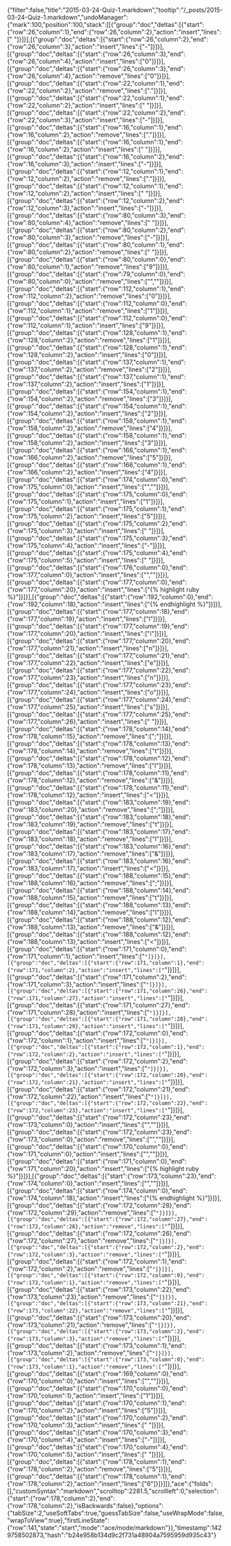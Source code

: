 {"filter":false,"title":"2015-03-24-Quiz-1.markdown","tooltip":"/_posts/2015-03-24-Quiz-1.markdown","undoManager":{"mark":100,"position":100,"stack":[[{"group":"doc","deltas":[{"start":{"row":26,"column":1},"end":{"row":26,"column":2},"action":"insert","lines":[" "]}]}],[{"group":"doc","deltas":[{"start":{"row":26,"column":2},"end":{"row":26,"column":3},"action":"insert","lines":["-"]}]}],[{"group":"doc","deltas":[{"start":{"row":26,"column":3},"end":{"row":26,"column":4},"action":"insert","lines":["0"]}]}],[{"group":"doc","deltas":[{"start":{"row":26,"column":3},"end":{"row":26,"column":4},"action":"remove","lines":["0"]}]}],[{"group":"doc","deltas":[{"start":{"row":22,"column":1},"end":{"row":22,"column":2},"action":"remove","lines":["."]}]}],[{"group":"doc","deltas":[{"start":{"row":22,"column":1},"end":{"row":22,"column":2},"action":"insert","lines":[" "]}]}],[{"group":"doc","deltas":[{"start":{"row":22,"column":2},"end":{"row":22,"column":3},"action":"insert","lines":["-"]}]}],[{"group":"doc","deltas":[{"start":{"row":16,"column":1},"end":{"row":16,"column":2},"action":"remove","lines":["."]}]}],[{"group":"doc","deltas":[{"start":{"row":16,"column":1},"end":{"row":16,"column":2},"action":"insert","lines":[" "]}]}],[{"group":"doc","deltas":[{"start":{"row":16,"column":2},"end":{"row":16,"column":3},"action":"insert","lines":["-"]}]}],[{"group":"doc","deltas":[{"start":{"row":12,"column":1},"end":{"row":12,"column":2},"action":"remove","lines":["."]}]}],[{"group":"doc","deltas":[{"start":{"row":12,"column":1},"end":{"row":12,"column":2},"action":"insert","lines":[" "]}]}],[{"group":"doc","deltas":[{"start":{"row":12,"column":2},"end":{"row":12,"column":3},"action":"insert","lines":["-"]}]}],[{"group":"doc","deltas":[{"start":{"row":80,"column":3},"end":{"row":80,"column":4},"action":"remove","lines":[" "]}]}],[{"group":"doc","deltas":[{"start":{"row":80,"column":2},"end":{"row":80,"column":3},"action":"remove","lines":["-"]}]}],[{"group":"doc","deltas":[{"start":{"row":80,"column":1},"end":{"row":80,"column":2},"action":"remove","lines":[" "]}]}],[{"group":"doc","deltas":[{"start":{"row":80,"column":0},"end":{"row":80,"column":1},"action":"remove","lines":["9"]}]}],[{"group":"doc","deltas":[{"start":{"row":79,"column":0},"end":{"row":80,"column":0},"action":"remove","lines":["",""]}]}],[{"group":"doc","deltas":[{"start":{"row":112,"column":1},"end":{"row":112,"column":2},"action":"remove","lines":["0"]}]}],[{"group":"doc","deltas":[{"start":{"row":112,"column":0},"end":{"row":112,"column":1},"action":"remove","lines":["1"]}]}],[{"group":"doc","deltas":[{"start":{"row":112,"column":0},"end":{"row":112,"column":1},"action":"insert","lines":["9"]}]}],[{"group":"doc","deltas":[{"start":{"row":128,"column":1},"end":{"row":128,"column":2},"action":"remove","lines":["1"]}]}],[{"group":"doc","deltas":[{"start":{"row":128,"column":1},"end":{"row":128,"column":2},"action":"insert","lines":["0"]}]}],[{"group":"doc","deltas":[{"start":{"row":137,"column":1},"end":{"row":137,"column":2},"action":"remove","lines":["2"]}]}],[{"group":"doc","deltas":[{"start":{"row":137,"column":1},"end":{"row":137,"column":2},"action":"insert","lines":["1"]}]}],[{"group":"doc","deltas":[{"start":{"row":154,"column":1},"end":{"row":154,"column":2},"action":"remove","lines":["3"]}]}],[{"group":"doc","deltas":[{"start":{"row":154,"column":1},"end":{"row":154,"column":2},"action":"insert","lines":["2"]}]}],[{"group":"doc","deltas":[{"start":{"row":158,"column":1},"end":{"row":158,"column":2},"action":"remove","lines":["4"]}]}],[{"group":"doc","deltas":[{"start":{"row":158,"column":1},"end":{"row":158,"column":2},"action":"insert","lines":["3"]}]}],[{"group":"doc","deltas":[{"start":{"row":166,"column":1},"end":{"row":166,"column":2},"action":"remove","lines":["5"]}]}],[{"group":"doc","deltas":[{"start":{"row":166,"column":1},"end":{"row":166,"column":2},"action":"insert","lines":["4"]}]}],[{"group":"doc","deltas":[{"start":{"row":174,"column":0},"end":{"row":175,"column":0},"action":"insert","lines":["",""]}]}],[{"group":"doc","deltas":[{"start":{"row":175,"column":0},"end":{"row":175,"column":1},"action":"insert","lines":["1"]}]}],[{"group":"doc","deltas":[{"start":{"row":175,"column":1},"end":{"row":175,"column":2},"action":"insert","lines":["5"]}]}],[{"group":"doc","deltas":[{"start":{"row":175,"column":2},"end":{"row":175,"column":3},"action":"insert","lines":[" "]}]}],[{"group":"doc","deltas":[{"start":{"row":175,"column":3},"end":{"row":175,"column":4},"action":"insert","lines":["-"]}]}],[{"group":"doc","deltas":[{"start":{"row":175,"column":4},"end":{"row":175,"column":5},"action":"insert","lines":[" "]}]}],[{"group":"doc","deltas":[{"start":{"row":176,"column":0},"end":{"row":177,"column":0},"action":"insert","lines":["",""]}]}],[{"group":"doc","deltas":[{"start":{"row":177,"column":0},"end":{"row":177,"column":20},"action":"insert","lines":["{% highlight ruby %}"]}]}],[{"group":"doc","deltas":[{"start":{"row":192,"column":0},"end":{"row":192,"column":18},"action":"insert","lines":["{% endhighlight %}"]}]}],[{"group":"doc","deltas":[{"start":{"row":177,"column":18},"end":{"row":177,"column":19},"action":"insert","lines":["l"]}]}],[{"group":"doc","deltas":[{"start":{"row":177,"column":19},"end":{"row":177,"column":20},"action":"insert","lines":["i"]}]}],[{"group":"doc","deltas":[{"start":{"row":177,"column":20},"end":{"row":177,"column":21},"action":"insert","lines":["n"]}]}],[{"group":"doc","deltas":[{"start":{"row":177,"column":21},"end":{"row":177,"column":22},"action":"insert","lines":["e"]}]}],[{"group":"doc","deltas":[{"start":{"row":177,"column":22},"end":{"row":177,"column":23},"action":"insert","lines":["n"]}]}],[{"group":"doc","deltas":[{"start":{"row":177,"column":23},"end":{"row":177,"column":24},"action":"insert","lines":["o"]}]}],[{"group":"doc","deltas":[{"start":{"row":177,"column":24},"end":{"row":177,"column":25},"action":"insert","lines":["s"]}]}],[{"group":"doc","deltas":[{"start":{"row":177,"column":25},"end":{"row":177,"column":26},"action":"insert","lines":[" "]}]}],[{"group":"doc","deltas":[{"start":{"row":178,"column":14},"end":{"row":178,"column":15},"action":"remove","lines":[";"]}]}],[{"group":"doc","deltas":[{"start":{"row":178,"column":13},"end":{"row":178,"column":14},"action":"remove","lines":["t"]}]}],[{"group":"doc","deltas":[{"start":{"row":178,"column":12},"end":{"row":178,"column":13},"action":"remove","lines":["l"]}]}],[{"group":"doc","deltas":[{"start":{"row":178,"column":11},"end":{"row":178,"column":12},"action":"remove","lines":["&"]}]}],[{"group":"doc","deltas":[{"start":{"row":178,"column":11},"end":{"row":178,"column":12},"action":"insert","lines":["<"]}]}],[{"group":"doc","deltas":[{"start":{"row":183,"column":19},"end":{"row":183,"column":20},"action":"remove","lines":[";"]}]}],[{"group":"doc","deltas":[{"start":{"row":183,"column":18},"end":{"row":183,"column":19},"action":"remove","lines":["t"]}]}],[{"group":"doc","deltas":[{"start":{"row":183,"column":17},"end":{"row":183,"column":18},"action":"remove","lines":["l"]}]}],[{"group":"doc","deltas":[{"start":{"row":183,"column":16},"end":{"row":183,"column":17},"action":"remove","lines":["&"]}]}],[{"group":"doc","deltas":[{"start":{"row":183,"column":16},"end":{"row":183,"column":17},"action":"insert","lines":["<"]}]}],[{"group":"doc","deltas":[{"start":{"row":188,"column":15},"end":{"row":188,"column":16},"action":"remove","lines":[";"]}]}],[{"group":"doc","deltas":[{"start":{"row":188,"column":14},"end":{"row":188,"column":15},"action":"remove","lines":["t"]}]}],[{"group":"doc","deltas":[{"start":{"row":188,"column":13},"end":{"row":188,"column":14},"action":"remove","lines":["l"]}]}],[{"group":"doc","deltas":[{"start":{"row":188,"column":12},"end":{"row":188,"column":13},"action":"remove","lines":["&"]}]}],[{"group":"doc","deltas":[{"start":{"row":188,"column":12},"end":{"row":188,"column":13},"action":"insert","lines":["<"]}]}],[{"group":"doc","deltas":[{"start":{"row":171,"column":0},"end":{"row":171,"column":1},"action":"insert","lines":["`"]}]}],[{"group":"doc","deltas":[{"start":{"row":171,"column":1},"end":{"row":171,"column":2},"action":"insert","lines":["`"]}]}],[{"group":"doc","deltas":[{"start":{"row":171,"column":2},"end":{"row":171,"column":3},"action":"insert","lines":["`"]}]}],[{"group":"doc","deltas":[{"start":{"row":171,"column":26},"end":{"row":171,"column":27},"action":"insert","lines":["`"]}]}],[{"group":"doc","deltas":[{"start":{"row":171,"column":27},"end":{"row":171,"column":28},"action":"insert","lines":["`"]}]}],[{"group":"doc","deltas":[{"start":{"row":171,"column":28},"end":{"row":171,"column":29},"action":"insert","lines":["`"]}]}],[{"group":"doc","deltas":[{"start":{"row":172,"column":0},"end":{"row":172,"column":1},"action":"insert","lines":["`"]}]}],[{"group":"doc","deltas":[{"start":{"row":172,"column":1},"end":{"row":172,"column":2},"action":"insert","lines":["`"]}]}],[{"group":"doc","deltas":[{"start":{"row":172,"column":2},"end":{"row":172,"column":3},"action":"insert","lines":["`"]}]}],[{"group":"doc","deltas":[{"start":{"row":172,"column":20},"end":{"row":172,"column":21},"action":"insert","lines":["`"]}]}],[{"group":"doc","deltas":[{"start":{"row":172,"column":21},"end":{"row":172,"column":22},"action":"insert","lines":["`"]}]}],[{"group":"doc","deltas":[{"start":{"row":172,"column":22},"end":{"row":172,"column":23},"action":"insert","lines":["`"]}]}],[{"group":"doc","deltas":[{"start":{"row":172,"column":23},"end":{"row":173,"column":0},"action":"insert","lines":["",""]}]}],[{"group":"doc","deltas":[{"start":{"row":172,"column":23},"end":{"row":173,"column":0},"action":"remove","lines":["",""]}]}],[{"group":"doc","deltas":[{"start":{"row":170,"column":0},"end":{"row":171,"column":0},"action":"insert","lines":["",""]}]}],[{"group":"doc","deltas":[{"start":{"row":171,"column":0},"end":{"row":171,"column":20},"action":"insert","lines":["{% highlight ruby %}"]}]}],[{"group":"doc","deltas":[{"start":{"row":173,"column":23},"end":{"row":174,"column":0},"action":"insert","lines":["",""]}]}],[{"group":"doc","deltas":[{"start":{"row":174,"column":0},"end":{"row":174,"column":18},"action":"insert","lines":["{% endhighlight %}"]}]}],[{"group":"doc","deltas":[{"start":{"row":172,"column":28},"end":{"row":172,"column":29},"action":"remove","lines":["`"]}]}],[{"group":"doc","deltas":[{"start":{"row":172,"column":27},"end":{"row":172,"column":28},"action":"remove","lines":["`"]}]}],[{"group":"doc","deltas":[{"start":{"row":172,"column":26},"end":{"row":172,"column":27},"action":"remove","lines":["`"]}]}],[{"group":"doc","deltas":[{"start":{"row":172,"column":2},"end":{"row":172,"column":3},"action":"remove","lines":["`"]}]}],[{"group":"doc","deltas":[{"start":{"row":172,"column":1},"end":{"row":172,"column":2},"action":"remove","lines":["`"]}]}],[{"group":"doc","deltas":[{"start":{"row":172,"column":0},"end":{"row":172,"column":1},"action":"remove","lines":["`"]}]}],[{"group":"doc","deltas":[{"start":{"row":173,"column":22},"end":{"row":173,"column":23},"action":"remove","lines":["`"]}]}],[{"group":"doc","deltas":[{"start":{"row":173,"column":21},"end":{"row":173,"column":22},"action":"remove","lines":["`"]}]}],[{"group":"doc","deltas":[{"start":{"row":173,"column":20},"end":{"row":173,"column":21},"action":"remove","lines":["`"]}]}],[{"group":"doc","deltas":[{"start":{"row":173,"column":2},"end":{"row":173,"column":3},"action":"remove","lines":["`"]}]}],[{"group":"doc","deltas":[{"start":{"row":173,"column":1},"end":{"row":173,"column":2},"action":"remove","lines":["`"]}]}],[{"group":"doc","deltas":[{"start":{"row":173,"column":0},"end":{"row":173,"column":1},"action":"remove","lines":["`"]}]}],[{"group":"doc","deltas":[{"start":{"row":169,"column":0},"end":{"row":170,"column":0},"action":"insert","lines":["",""]}]}],[{"group":"doc","deltas":[{"start":{"row":170,"column":0},"end":{"row":170,"column":1},"action":"insert","lines":["1"]}]}],[{"group":"doc","deltas":[{"start":{"row":170,"column":1},"end":{"row":170,"column":2},"action":"insert","lines":["5"]}]}],[{"group":"doc","deltas":[{"start":{"row":170,"column":2},"end":{"row":170,"column":3},"action":"insert","lines":[" "]}]}],[{"group":"doc","deltas":[{"start":{"row":170,"column":3},"end":{"row":170,"column":4},"action":"insert","lines":["-"]}]}],[{"group":"doc","deltas":[{"start":{"row":170,"column":4},"end":{"row":170,"column":5},"action":"insert","lines":[" "]}]}],[{"group":"doc","deltas":[{"start":{"row":178,"column":1},"end":{"row":178,"column":2},"action":"remove","lines":["5"]}]}],[{"group":"doc","deltas":[{"start":{"row":178,"column":1},"end":{"row":178,"column":2},"action":"insert","lines":["6"]}]}]]},"ace":{"folds":[],"customSyntax":"markdown","scrolltop":2281.5,"scrollleft":0,"selection":{"start":{"row":178,"column":2},"end":{"row":178,"column":2},"isBackwards":false},"options":{"tabSize":2,"useSoftTabs":true,"guessTabSize":false,"useWrapMode":false,"wrapToView":true},"firstLineState":{"row":141,"state":"start","mode":"ace/mode/markdown"}},"timestamp":1429758502873,"hash":"b24e958b134d9c2f731a48904a7595959d935c43"}